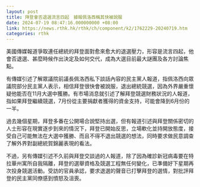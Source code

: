 ```yaml
---
layout: post
title: 拜登會否退選流言四起　據報佩洛西稱其快被說服
date: 2024-07-19 08:47:16.000000000 +08:00
link: https://news.rthk.hk/rthk/ch/component/k2/1762229-20240719.htm
categories: rthk
---
```


美國傳媒報道爭取連任總統的拜登面對愈來愈大的退選壓力，形容是流言四起，他會否退選、甚麼時候作出決定及如何交代，成為大選目前最大謎團及各方討論焦點。

有傳媒引述了解眾議院前議長佩洛西私下談話內容的民主黨人報道，指佩洛西向眾議院部分民主黨人表示，相信拜登很快會被說服，退出總統競選，因為外界嚴重懷疑他能否在11月大選中獲勝。有市場消息就引述了解拜登競選財務狀況的人報道，指如果拜登繼續競選，7月份從主要捐獻者獲得的資金支持，可能會降到6月份的一半。

過去幾個星期，拜登多番在公開場合說堅持出選，但有報道引述與拜登關係密切的人士形容在現實逐步到來的情況下，拜登已開始反思，立場軟化並持開放態度，接受自己可能無法在大選中獲勝、而且不得不退出競選的想法，同時要求做民意調查了解外界對副總統賀錦麗表現的看法。

不過，另有傳媒引述不久前與拜登交談過的人報道，除了因為確診新冠病毒要在特拉華州寓所自我隔離，拜登的選舉資格及競選工程無任何變化，已準備好下星期再次投身競選活動。受訪的官員承認，要求退選的聲音已打擊拜登的選情，對批評拜登的民主黨同僚感到憤怒及沮喪。
